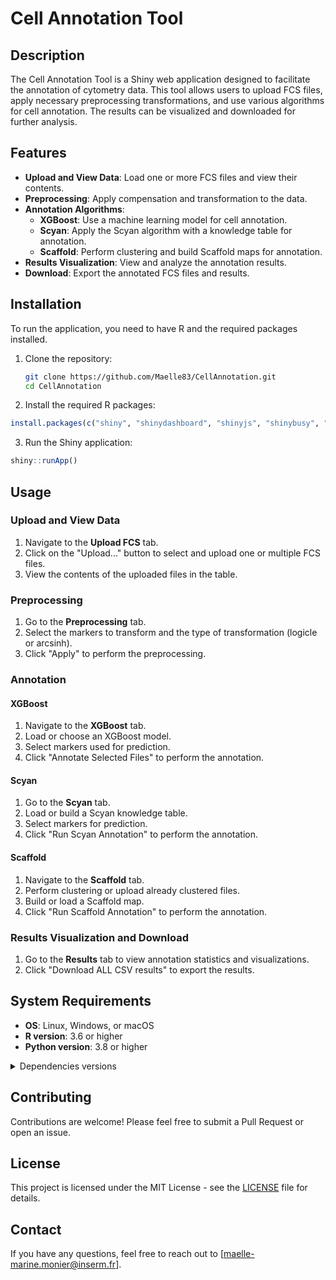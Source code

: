 # Cell Annotation Tool

## Description
The Cell Annotation Tool is a Shiny web application designed to facilitate the annotation of cytometry data. This tool allows users to upload FCS files, apply necessary preprocessing transformations, and use various algorithms for cell annotation. The results can be visualized and downloaded for further analysis.

## Features
- **Upload and View Data**: Load one or more FCS files and view their contents.
- **Preprocessing**: Apply compensation and transformation to the data.
- **Annotation Algorithms**: 
  - **XGBoost**: Use a machine learning model for cell annotation.
  - **Scyan**: Apply the Scyan algorithm with a knowledge table for annotation.
  - **Scaffold**: Perform clustering and build Scaffold maps for annotation.
- **Results Visualization**: View and analyze the annotation results.
- **Download**: Export the annotated FCS files and results.

## Installation
To run the application, you need to have R and the required packages installed. 

1. Clone the repository:
   ```sh
   git clone https://github.com/Maelle83/CellAnnotation.git
   cd CellAnnotation
   ```
2. Install the required R packages:
 ```r
install.packages(c("shiny", "shinydashboard", "shinyjs", "shinybusy", "bslib", "xgboost", "dplyr", "tidyr", "flowCore", "DT", "FlowCIPHE", "plyr", "reticulate", "gtools", "igraph", "Rcpp", "openxlsx", "parallel"))
```
3. Run the Shiny application:

 ```r
shiny::runApp()
```

   ## Usage

### Upload and View Data
1. Navigate to the **Upload FCS** tab.
2. Click on the "Upload..." button to select and upload one or multiple FCS files.
3. View the contents of the uploaded files in the table.

### Preprocessing
1. Go to the **Preprocessing** tab.
2. Select the markers to transform and the type of transformation (logicle or arcsinh).
3. Click "Apply" to perform the preprocessing.

### Annotation

#### XGBoost
1. Navigate to the **XGBoost** tab.
2. Load or choose an XGBoost model.
3. Select markers used for prediction.
4. Click "Annotate Selected Files" to perform the annotation.

#### Scyan
1. Go to the **Scyan** tab.
2. Load or build a Scyan knowledge table.
3. Select markers for prediction.
4. Click "Run Scyan Annotation" to perform the annotation.

#### Scaffold
1. Navigate to the **Scaffold** tab.
2. Perform clustering or upload already clustered files.
3. Build or load a Scaffold map.
4. Click "Run Scaffold Annotation" to perform the annotation.

### Results Visualization and Download
1. Go to the **Results** tab to view annotation statistics and visualizations.
2. Click "Download ALL CSV results" to export the results.

## System Requirements
- **OS**: Linux, Windows, or macOS
- **R version**: 3.6 or higher
- **Python version**: 3.8 or higher

<details>
<summary>Dependencies versions</summary>
<br>
Paste here what 'pip list' gives you.
</details>

## Contributing
Contributions are welcome! Please feel free to submit a Pull Request or open an issue.

## License
This project is licensed under the MIT License - see the [LICENSE](LICENSE) file for details.

## Contact
If you have any questions, feel free to reach out to [maelle-marine.monier@inserm.fr].

